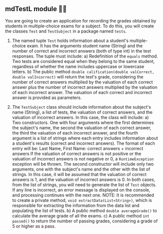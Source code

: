 ## mdTestL module 🧑‍🎓

You are going to create an application for recording the grades obtained by students in multiple-choice exams for a subject. To do this, you will create the classes `Test` and `TestSubject` in a package named `tests`.

1) The named tuple `Test` holds information about a student's multiple-choice exam. It has the arguments student name (String) and the number of correct and incorrect answers (both of type int) in the test responses. The tuple must include:
   a) Redefinition of the `equals` method. Two tests are considered equal when they belong to the same student, regardless of whether the name includes uppercase or lowercase letters.
   b) The public method `double calification(double valCorrect, double valIncorrect)` will return the test's grade, considering the number of correct answers multiplied by the valuation of each correct answer plus the number of incorrect answers multiplied by the valuation of each incorrect answer. The valuation of each correct and incorrect answer is provided as parameters.

2) The `TestSubject` class should include information about the subject's name (String), a list of tests, the valuation of correct answers, and the valuation of incorrect answers. In this case, the class will include:
   a) Two constructors. One with four arguments where the first determines the subject's name, the second the valuation of each correct answer, the third the valuation of each incorrect answer, and the fourth argument is a list of strings where each entry includes information about a student's results (correct and incorrect answers). The format of each entry will be:
   Last Name, First Name: correct answers + incorrect answers
   If the valuation of correct answers is not positive or the valuation of incorrect answers is not negative or 0, a `RuntimeException` exception will be thrown.
   The second constructor will include only two arguments, one with the subject's name and the other with the list of strings. In this case, it will be assumed that the valuation of correct answers is 1, and the valuation of incorrect answers is 0. In both cases, from the list of strings, you will need to generate the list of `Test` objects. If any line is incorrect, an error message is displayed on the console, and processing continues with the next one.
   NOTE: It is recommended to create a private method, `void extractData(List<String>)`, which is responsible for extracting the information from the data list and populating the list of tests.
   b) A public method `double averageGrade()` to calculate the average grade of all the exams.
   c) A public method `int passed()` to return the number of passing grades, considering a grade of 5 or higher as a pass.
